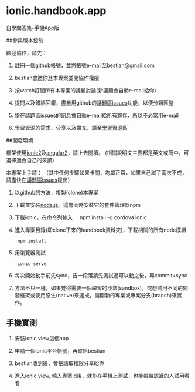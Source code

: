 # ionic.handbook.app
自學問答集-手機App版


##參與版本控制

歡迎協作，請先：

1. 註冊一個github帳號，並將帳號e-mail至bestian@gmail.com

2. bestian會邀你進本專案並開協作權限

3. 按watch訂閱所有本專案的議題討論(新議題會自動e-mail給你)

4. 提問以及錯誤回報，盡量用github的[議題區issues](https://github.com/3dw/handbook/issues)功能，以便分類匯整

5. 提在[議題區issues](https://github.com/3dw/handbook/issues)的訊息會自動e-mail給所有夥伴，所以不必常用e-mail

6. 學習資源的需求、分享以及擴充，請至[學習資源區](https://github.com/3dw/handbook/wiki/%E5%AD%B8%E7%BF%92%E8%B3%87%E6%BA%90)

##開發環境

框架使用[ionic2](https://ionicframework.com/)及[angular2](https://angular.io/)，請上去閱讀。
(相關說明文主要都是英文或簡中，可選擇適合自己的來讀)

本專案上手請：
（其中任何步驟如果卡關，均屬正常，如果自己試了兩次不成，請盡快在[議題區issues](https://github.com/3dw/handbook/issues)提出）


1. 以github的方法，複製(clone)本專案

2. 下載並安裝[node.js](https://nodejs.org/en/)。這會同時安裝它的套件管理器npm

3. 下載ionic。在命令列輸入
     
       npm install -g cordova ionic

4. 進入專案目錄(即clone下來的handbook資料夾)，下載相關的所有node模組

        npm install

5. 用瀏覽器測試

        ionic serve

6. 每次開始動手前先sync，告一段落請先測試過可以動之後，再commit+sync

7. 方法不只一種，如果覺得需要一個綀習的沙盒(sandbox)，或想試用不同的開發框架或使用原生(native)來達成，請開新的專案或專案分支(branch)來實作。

## 手機實測

1. 安裝ionic view這個app

2. 申請一個ionic平台帳號，再寄給bestian

3. bestian收到後，會把讀取權限分享給你

4. 進入ionic view, 輸入專案id後，就能在手機上測試，也能帶給認識的人試用看看
